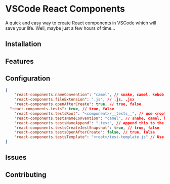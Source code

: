 # VSCode React Components
A quick and easy way to create React components in VSCode which will save your life. Well, maybe just a few hours of time...

## Installation

## Features

## Configuration
```JSON
{
	"react-components.nameConvention": "camel", // snake, camel, kebob for how the test name should be
	"react-components.fileExtension": ".js", // .js, .jsx
	"react-components.openAfterCreate": true, // true, false
  "react-components.tests": true, // true, false
	"react-components.testsRoot": "<component>/__tests__", // use <root> or <component> to give a path for the test location
	"react-components.testsNameConvention": "camel", // snake, camel, kebob for how the test name should be
	"react-components.testsNameAppend": ".test", // append this to the end of the file so it can be Component.test.js or component_test.js
	"react-components.testsCreateJestSnapshot": true, // true, false
	"react-components.testsOpenAfterCreate": false, // true, false
	"react-components.testsTemplate": "<root>/test-template.js" // Use your own template for testing. 
}
```

## Issues

## Contributing
